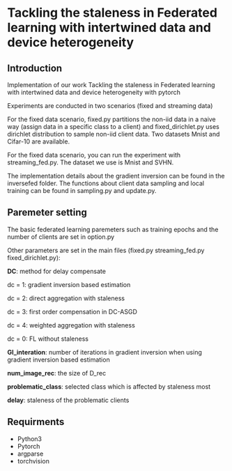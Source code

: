 # Tackling the staleness in Federated learning with intertwined data and device heterogeneity 

## Introduction
Implementation of our work Tackling the staleness in Federated learning with intertwined data and device heterogeneity with pytorch

Experiments are conducted in two scenarios (fixed and streaming data)

For the fixed data scenario, fixed.py partitions the non-iid data in a naive way (assign data in a specific class to a client) and fixed_dirichlet.py uses dirichlet distribution to sample non-iid client data. Two datasets Mnist and Cifar-10 are available.

For the fixed data scenario, you can run the experiment with streaming_fed.py. The dataset we use is Mnist and SVHN.

The implementation details about the gradient inversion can be found in the inversefed folder. The functions about client data sampling and local training can be found in sampling.py and update.py.

## Paremeter setting

The basic federated learning paremeters such as training epochs and the number of clients are set in option.py

Other parameters are set in the main files (fixed.py streaming_fed.py fixed_dirichlet.py):

**DC**: method for delay compensate

dc = 1: gradient inversion based estimation

dc = 2: direct aggregation with staleness

dc = 3: first order compensation in DC-ASGD

dc = 4: weighted aggregation with staleness

dc = 0: FL without staleness

**GI_interation**: number of iterations in gradient inversion when using gradient inversion based estimation

**num_image_rec**: the size of D_rec

**problematic_class**: selected class which is affected by staleness most

**delay**: staleness of the problematic clients

 


## Requirments

* Python3
* Pytorch
* argparse
* torchvision




